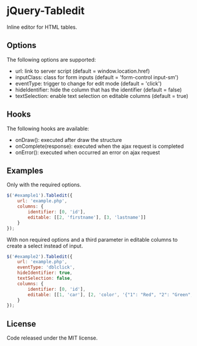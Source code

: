 # jQuery-Tabledit
Inline editor for HTML tables.

## Options
The following options are supported:
* url: link to server script (default = window.location.href)
* inputClass: class for form inputs (default = 'form-control input-sm')
* eventType: trigger to change for edit mode (default = 'click')
* hideIdentifier: hide the column that has the identifier (default = false)
* textSelection: enable text selection on editable columns (default = true)

## Hooks
The following hooks are available:
* onDraw(): executed after draw the structure
* onComplete(response): executed when the ajax request is completed
* onError(): executed when occurred an error on ajax request

## Examples
Only with the required options.

```js
$('#example1').Tabledit({
    url: 'example.php',
    columns: {
        identifier: [0, 'id'],                    
        editable: [[2, 'firstname'], [3, 'lastname']]
    }
});
```

With non required options and a third parameter in editable columns to create a select instead of input.

```js
$('#example2').Tabledit({
    url: 'example.php',
    eventType: 'dblclick',
    hideIdentifier: true,
    textSelection: false,
    columns: {
        identifier: [0, 'id'],                    
        editable: [[1, 'car'], [2, 'color', '{"1": "Red", "2": "Green", "3": "Blue"}']]
    }
});
```

## License
Code released under the MIT license.
